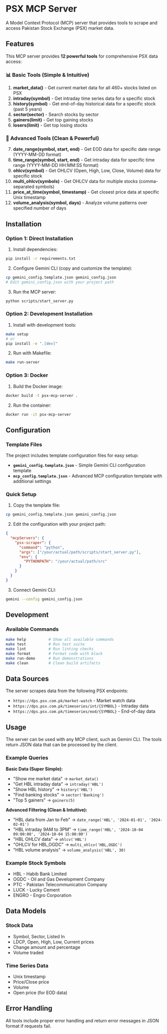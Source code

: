 # PSX MCP Server

A Model Context Protocol (MCP) server that provides tools to scrape and access Pakistan Stock Exchange (PSX) market data.

## Features

This MCP server provides **12 powerful tools** for comprehensive PSX data access:

### 📊 Basic Tools (Simple & Intuitive)
1. **market_data()** - Get current market data for all 460+ stocks listed on PSX
2. **intraday(symbol)** - Get intraday time series data for a specific stock
3. **history(symbol)** - Get end-of-day historical data for a specific stock (past 5 years)
4. **sector(sector)** - Search stocks by sector
5. **gainers(limit)** - Get top gaining stocks
6. **losers(limit)** - Get top losing stocks

### 🎯 Advanced Tools (Clean & Powerful)
7. **date_range(symbol, start, end)** - Get EOD data for specific date range (YYYY-MM-DD format)
8. **time_range(symbol, start, end)** - Get intraday data for specific time range (YYYY-MM-DD HH:MM:SS format)
9. **ohlcv(symbol)** - Get OHLCV (Open, High, Low, Close, Volume) data for specific stock
10. **multi_ohlcv(symbols)** - Get OHLCV data for multiple stocks (comma-separated symbols)
11. **price_at_time(symbol, timestamp)** - Get closest price data at specific Unix timestamp
12. **volume_analysis(symbol, days)** - Analyze volume patterns over specified number of days

## Installation

### Option 1: Direct Installation
1. Install dependencies:
```bash
pip install -r requirements.txt
```

2. Configure Gemini CLI (copy and customize the template):
```bash
cp gemini_config.template.json gemini_config.json
# Edit gemini_config.json with your project path
```

3. Run the MCP server:
```bash
python scripts/start_server.py
```

### Option 2: Development Installation
1. Install with development tools:
```bash
make setup
# or
pip install -e ".[dev]"
```

2. Run with Makefile:
```bash
make run-server
```

### Option 3: Docker
1. Build the Docker image:
```bash
docker build -t psx-mcp-server .
```

2. Run the container:
```bash
docker run -it psx-mcp-server
```

## Configuration

### Template Files
The project includes template configuration files for easy setup:

- **`gemini_config.template.json`** - Simple Gemini CLI configuration template
- **`mcp_config.template.json`** - Advanced MCP configuration template with additional settings

### Quick Setup
1. Copy the template file:
```bash
cp gemini_config.template.json gemini_config.json
```

2. Edit the configuration with your project path:
```json
{
  "mcpServers": {
    "psx-scraper": {
      "command": "python",
      "args": ["/your/actual/path/scripts/start_server.py"],
      "env": {
        "PYTHONPATH": "/your/actual/path/src"
      }
    }
  }
}
```

3. Connect Gemini CLI:
```bash
gemini --config gemini_config.json
```

## Development

### Available Commands
```bash
make help          # Show all available commands
make test          # Run test suite
make lint          # Run linting checks
make format        # Format code with black
make run-demo      # Run demonstrations
make clean         # Clean build artifacts
```

## Data Sources

The server scrapes data from the following PSX endpoints:

- `https://dps.psx.com.pk/market-watch` - Market watch data
- `https://dps.psx.com.pk/timeseries/int/{SYMBOL}` - Intraday data
- `https://dps.psx.com.pk/timeseries/eod/{SYMBOL}` - End-of-day data

## Usage

The server can be used with any MCP client, such as Gemini CLI. The tools return JSON data that can be processed by the client.

### Example Queries

**Basic Data (Super Simple):**
- "Show me market data" → `market_data()`
- "Get HBL intraday data" → `intraday('HBL')`
- "Show HBL history" → `history('HBL')`
- "Find banking stocks" → `sector('Banking')`
- "Top 5 gainers" → `gainers(5)`

**Advanced Filtering (Clean & Intuitive):**
- "HBL data from Jan to Feb" → `date_range('HBL', '2024-01-01', '2024-02-01')`
- "HBL intraday 9AM to 3PM" → `time_range('HBL', '2024-10-04 09:00:00', '2024-10-04 15:00:00')`
- "HBL OHLCV data" → `ohlcv('HBL')`
- "OHLCV for HBL,OGDC" → `multi_ohlcv('HBL,OGDC')`
- "HBL volume analysis" → `volume_analysis('HBL', 30)`

### Example Stock Symbols

- HBL - Habib Bank Limited
- OGDC - Oil and Gas Development Company
- PTC - Pakistan Telecommunication Company
- LUCK - Lucky Cement
- ENGRO - Engro Corporation

## Data Models

### Stock Data
- Symbol, Sector, Listed In
- LDCP, Open, High, Low, Current prices
- Change amount and percentage
- Volume traded

### Time Series Data
- Unix timestamp
- Price/Close price
- Volume
- Open price (for EOD data)

## Error Handling

All tools include proper error handling and return error messages in JSON format if requests fail.
